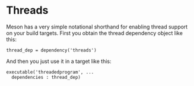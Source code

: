 # Threads

Meson has a very simple notational shorthand for enabling thread support on your build targets. First you obtain the thread dependency object like this:

```meson
thread_dep = dependency('threads')
```

And then you just use it in a target like this:

```meson
executable('threadedprogram', ...
  dependencies : thread_dep)
```
